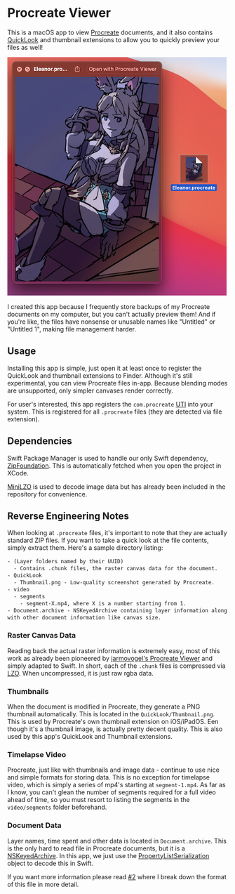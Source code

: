 # Procreate Viewer
This is a macOS app to view [Procreate](https://procreate.art) documents, and it also contains [QuickLook](https://support.apple.com/guide/mac-help/preview-files-with-quick-look-mh14119/mac) and thumbnail extensions to allow you to
quickly preview your files as well!

![screenshot](https://github.com/redstrate/procreate-viewer/blob/master/misc/screenshot.png?raw=true)

I created this app because I frequently store backups of my Procreate documents on my computer, but you can't actually preview them! And if you're like, the files have nonsense or unusable names like "Untitled" or "Untitled 1", making file management harder.

## Usage
Installing this app is simple, just open it at least once to register the QuickLook and thumbnail extensions to Finder. Although it's still experimental, you can view Procreate files in-app. Because blending modes are unsupported, only simpler canvases render correctly. 

For user's interested, this app registers the `com.procreate` [UTI](https://developer.apple.com/documentation/uniformtypeidentifiers) into your system. This is registered for all `.procreate` files (they are detected via file extension).

## Dependencies
Swift Package Manager is used to handle our only Swift dependency, [ZipFoundation](https://github.com/weichsel/ZIPFoundation). This is automatically fetched when you open the project in XCode.

[MiniLZO](http://www.oberhumer.com/opensource/lzo/) is used to decode image data but has already been included in the repository for convenience.

## Reverse Engineering Notes
When looking at `.procreate` files, it's important to note that they are actually standard ZIP files. If you want to take a
quick look at the file contents, simply extract them. Here's a sample directory listing: 
```
- (Layer folders named by their UUID)
  - Contains .chunk files, the raster canvas data for the document.
- QuickLook
  - Thumbnail.png - Low-quality screenshot generated by Procreate.
- video
  - segments
    - segment-X.mp4, where X is a number starting from 1.
- Document.archive - NSKeyedArchive containing layer information along with other document information like canvas size.
```

### Raster Canvas Data
Reading back the actual raster information is extremely easy, most of this work as already been pioneered by  [jarmovogel's Procreate Viewer](https://github.com/jaromvogel/ProcreateViewer) and simply adapted to Swift. In short, each of the `.chunk` files is compressed via [LZO](https://en.wikipedia.org/wiki/Lempel–Ziv–Oberhumer). When uncompressed, it is just raw rgba data.

### Thumbnails
When the document is modified in Procreate, they generate a PNG thumbnail automatically. This is located in the `QuickLook/Thumbnail.png`. This is used by Procreate's own thumbnail extension on iOS/iPadOS. Een though it's a thumbnail image, is actually pretty decent quality. This is also used by this app's QuickLook and Thumbnail extensions.

### Timelapse Video
Procreate, just like with thumbnails and image data - continue to use nice and simple formats for storing data. This is no exception for timelapse video, which is simply a series of mp4's starting at `segment-1.mp4`. As far as I know, you can't glean the number of segments required for a full video ahead of time, so you must resort to listing the segments in the `video/segments` folder beforehand.

### Document Data
Layer names, time spent and other data is located in `Document.archive`. This is the only hard to read file in Procreate documents, but it is a [NSKeyedArchive](https://developer.apple.com/documentation/foundation/nskeyedarchiver). In this app, we just use the [PropertyListSerialization](https://developer.apple.com/documentation/foundation/propertylistserialization) object to decode this in Swift.

If you want more information please read [#2](https://github.com/redstrate/procreate-viewer/issues/2) where I break down the format of this file in more detail.
